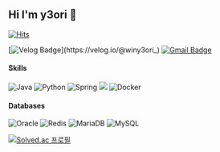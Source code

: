 ## Hi I'm y3ori 👋


<!--
**winy3ori/winy3ori** is a ✨ _special_ ✨ repository because its `README.md` (this file) appears on your GitHub profile.

Here are some ideas to get you started:

- 🔭 I’m currently working on ...
- 🌱 I’m currently learning ...
- 👯 I’m looking to collaborate on ...
- 🤔 I’m looking for help with ...
- 💬 Ask me about ...
- 📫 How to reach me: ...
- 😄 Pronouns: ...
- ⚡ Fun fact: ...
-->


[![Hits](https://hits.seeyoufarm.com/api/count/incr/badge.svg?url=https%3A%2F%2Fgithub.com%2Fwiny3ori&count_bg=%2379C83D&title_bg=%23555555&icon=&icon_color=%23E7E7E7&title=hits&edge_flat=true)](https://hits.seeyoufarm.com)  

    
[![Velog Badge](https://img.shields.io/badge/-Velog-20c997?style=flat=sqaure&logo=Velog&logoColor=white&link=https://velog.io/@winy3ori_)](https://velog.io/@winy3ori_)
[![Gmail Badge](https://img.shields.io/badge/Gmail-d14836?style=flat-square&logo=Gmail&logoColor=white&link=mailto:winy3ori@gmail.com)](mailto:winy3ori@gmail.com)


#### Skills
![Java](https://img.shields.io/badge/java-%23ED8B00.svg?style=for-the-badge&logo=openjdk&logoColor=white)
![Python](https://img.shields.io/badge/python-3670A0?style=for-the-badge&logo=python&logoColor=ffdd54)
![Spring](https://img.shields.io/badge/spring-%236DB33F.svg?style=for-the-badge&logo=spring&logoColor=white)
<img src="https://img.shields.io/badge/Springboot-6DB33F?style=for-the-badge&logo=springboot&logoColor=white">
![Docker](https://img.shields.io/badge/docker-%230db7ed.svg?style=for-the-badge&logo=docker&logoColor=white)

#### Databases
![Oracle](https://img.shields.io/badge/Oracle-F80000?style=for-the-badge&logo=oracle&logoColor=white)
![Redis](https://img.shields.io/badge/redis-%23DD0031.svg?style=for-the-badge&logo=redis&logoColor=white)
![MariaDB](https://img.shields.io/badge/MariaDB-003545?style=for-the-badge&logo=mariadb&logoColor=white)
![MySQL](https://img.shields.io/badge/mysql-4479A1.svg?style=for-the-badge&logo=mysql&logoColor=white)


[![Solved.ac
프로필](http://mazassumnida.wtf/api/v2/generate_badge?boj=winy3ori)](https://solved.ac/winy3ori)
